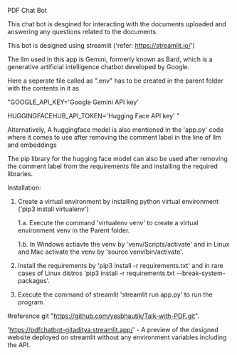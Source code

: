 PDF Chat Bot 

This chat bot is desgined for interacting with the documents uploaded and answering any questions related to the documents.

This bot is designed using streamlit ('refer: https://streamlit.io/')

The llm used in this app is Gemini, formerly known as Bard, which is a generative artificial intelligence chatbot developed by Google.

Here a seperate file called as ".env" has to be created in the parent folder with the contents in it as 

"GOOGLE_API_KEY='Google Gemini API key'

HUGGINGFACEHUB_API_TOKEN='Hugging Face API key' "

Alternatively, A huggingface model is also mentioned in the 'app.py' code where it comes to use after removing the comment label in the line of llm and embeddings

The pip library for the hugging face model can also be used after removing the comment label from the requirements file and installing the required libraries.

Installation:

1. Create a virtual environment by installing python virtual environment ('pip3 install virtualenv')
	
 	1.a. Execute the command 'virtualenv venv' to create a virtual environment venv in the Parent folder.
	
	1.b. In Windows actiavte the venv by 'venv/Scripts/activate' and in Linux and Mac activate the venv by 'source venv/bin/activate'.
   
3. Install the requirements by 'pip3 install -r requirements.txt' and in rare cases of Linux distros 'pip3 install -r requirements.txt --break-system-packages'.
4. Execute the command of streamlit 'streamlit run app.py' to run the program.




#reference git "https://github.com/yesbhautik/Talk-with-PDF.git".

'https://pdfchatbot-gitaditya.streamlit.app/' - A preview of the designed website deployed on streamlit without any environment variables including the API.
